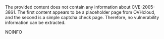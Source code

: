 The provided content does not contain any information about CVE-2005-3861. The first content appears to be a placeholder page from OVHcloud, and the second is a simple captcha check page. Therefore, no vulnerability information can be extracted.

NOINFO